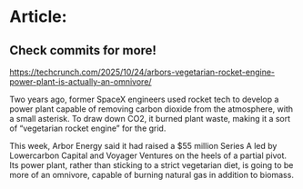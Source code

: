 # Article:

## Check commits for more!
https://techcrunch.com/2025/10/24/arbors-vegetarian-rocket-engine-power-plant-is-actually-an-omnivore/

Two years ago, former SpaceX engineers used rocket tech to develop a power plant capable of removing carbon dioxide from the atmosphere, with a small asterisk. To draw down CO2, it burned plant waste, making it a sort of &#8220;vegetarian rocket engine&#8221; for the grid.

This week, Arbor Energy said it had raised a $55 million Series A led by Lowercarbon Capital and Voyager Ventures on the heels of a partial pivot. Its power plant, rather than sticking to a strict vegetarian diet, is going to be more of an omnivore, capable of burning natural gas in addition to biomass.